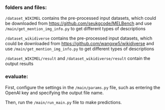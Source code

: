 ### folders and files:
`/dataset_WIKIMEL` contains the pre-processed input datasets, which could be downloaded from https://github.com/seukgcode/MELBench and use `/main/get_mention_img_info.py` to get different types of descriptions

`/dataset_wikidiverse` contains the pre-processed input datasets, which could be downloaded from https://github.com/wangxw5/wikidiverse and use `/main/get_mention_img_info.py` to get different types of descriptions

`/dataset_WIKIMEL/result` and `/dataset_wikidiverse/result` contain the output results


### evaluate:
First, configure the settings in the `/main/params.py` file, such as entering the OpenAI key and specifying the output file name. 

Then, run the `/main/run_main.py` file to make predictions.


